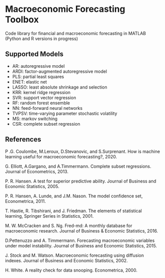 # Macroeconomic Forecasting Toolbox
Code library for financial and macroeconomic forecasting in MATLAB (Python and R versions in progress)

## Supported Models
- AR: autoregressive model
- ARDI: factor-augmented autoregressive model
- PLS: partial least squares
- ENET: elastic net
- LASSO: least absolute shrinkage and selection
- KRR: kernel ridge regression
- SVR: support vector regression
- RF: random forest ensemble
- NN: feed-forward neural networks
- TVPSV: time-varying parameter stochastic volatility
- MS: markov switching
- CSR: complete subset regression

## References
P .G. Coulombe, M.Leroux, D.Stevanovic, and S.Surprenant. How is machine learning useful for macroeconomic forecasting?, 2020.

G. Elliott, A.Gargano, and A.Timmermann. Complete subset regressions. Journal of Econometrics, 2013.

P. R. Hansen. A test for superior predictive ability. Journal of Business and Economic Statistics, 2005.

P. R. Hansen, A. Lunde, and J.M. Nason. The model confidence set, Econometrica, 2011. 

T. Hastie, R. Tibshirani, and J. Friedman. The elements of statistical learning, Springer Series in Statistics, 2001.

M. W. McCracken and S. Ng. Fred-md: A monthly database for macroeconomic research. Journal of Business & Economic Statistics, 2016.

D.Pettenuzzo and A. Timmermann. Forecasting macroeconomic variables under model instability. Journal of Business and Economic Statistics, 2015.

J. Stock and M. Watson. Macroeconomic forecasting using diffusion indexes. Journal of Business and Economic Statistics, 2002. 

H. White. A reality check for data snooping. Econometrica, 2000. 


